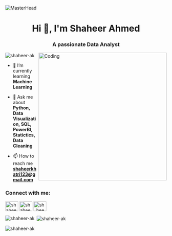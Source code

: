 ![MasterHead](https://user-images.githubusercontent.com/95478989/198955082-6e78ebb5-e1e4-49f9-8d32-6e5af3984dcd.gif)
<h1 align="center">Hi 👋, I'm Shaheer Ahmed</h1>
<h3 align="center">A passionate Data Analyst</h3>
<img align="right" alt="Coding" width="400" src="https://cdn.dribbble.com/users/1162077/screenshots/3848914/programmer.gif">

<p align="left"> <img src="https://komarev.com/ghpvc/?username=shaheer-ak&label=Profile%20views&color=0e75b6&style=flat" alt="shaheer-ak" /> </p>

- 🌱 I’m currently learning **Machine Learning**

- 💬 Ask me about **Python, Data Visualization, SQL, PowerBI, Statictics, Data Cleaning**

- 📫 How to reach me **shaheerkhatri123@gmail.com**

<h3 align="left">Connect with me:</h3>
<p align="left">
<a href="https://linkedin.com/in/shaheer ahmed" target="blank"><img align="center" src="https://raw.githubusercontent.com/rahuldkjain/github-profile-readme-generator/master/src/images/icons/Social/linked-in-alt.svg" alt="shaheer ahmed" height="30" width="40" /></a>
<a href="https://fb.com/shaheer khatri" target="blank"><img align="center" src="https://raw.githubusercontent.com/rahuldkjain/github-profile-readme-generator/master/src/images/icons/Social/facebook.svg" alt="shaheer khatri" height="30" width="40" /></a>
<a href="https://instagram.com/sh_heeer" target="blank"><img align="center" src="https://raw.githubusercontent.com/rahuldkjain/github-profile-readme-generator/master/src/images/icons/Social/instagram.svg" alt="sh_heeer" height="30" width="40" /></a>
</p>


<p><img align="left" src="https://github-readme-stats.vercel.app/api/top-langs?username=shaheer-ak&show_icons=true&locale=en&layout=compact" alt="shaheer-ak" /></p>

<p>&nbsp;<img align="center" src="https://github-readme-stats.vercel.app/api?username=shaheer-ak&show_icons=true&locale=en" alt="shaheer-ak" /></p>

<p><img align="center" src="https://github-readme-streak-stats.herokuapp.com/?user=shaheer-ak&" alt="shaheer-ak" /></p>
